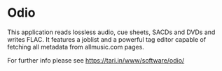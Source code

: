 # Odio

This application reads lossless audio, cue sheets, SACDs and DVDs and writes FLAC. It features a joblist and a powerful tag editor capable of fetching all metadata from allmusic.com pages.

For further info please see https://tari.in/www/software/odio/
